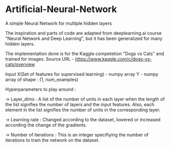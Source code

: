 # Artificial-Neural-Network
A simple Neural Network for multiple hidden layers

The inspiration and parts of code are adapted from deeplearning.ai course "Neural Network and Deep Learning", but it has been generalized for many hidden layers.

The implementation done is for the Kaggle competetion "Dogs vs Cats" and trained for images.
Source URL - https://www.kaggle.com/c/dogs-vs-cats/overview

Input X(Set of features for supervised learning) - numpy array
Y - numpy array of shape : (1, num_examples)

Hyperparameters to play around :

-> Layer_dims : A list of the number of units in each layer when the length of the list signifies the number of layers and the input features. Also, each element in the list signifies the number of units in the corresponding layer.

-> Learning rate : Changed according to the dataset, lowered or increased according the change of the gradients.

-> Number of iterations : This is an integer specifiying the number of iterations to train the network on the dataset.
